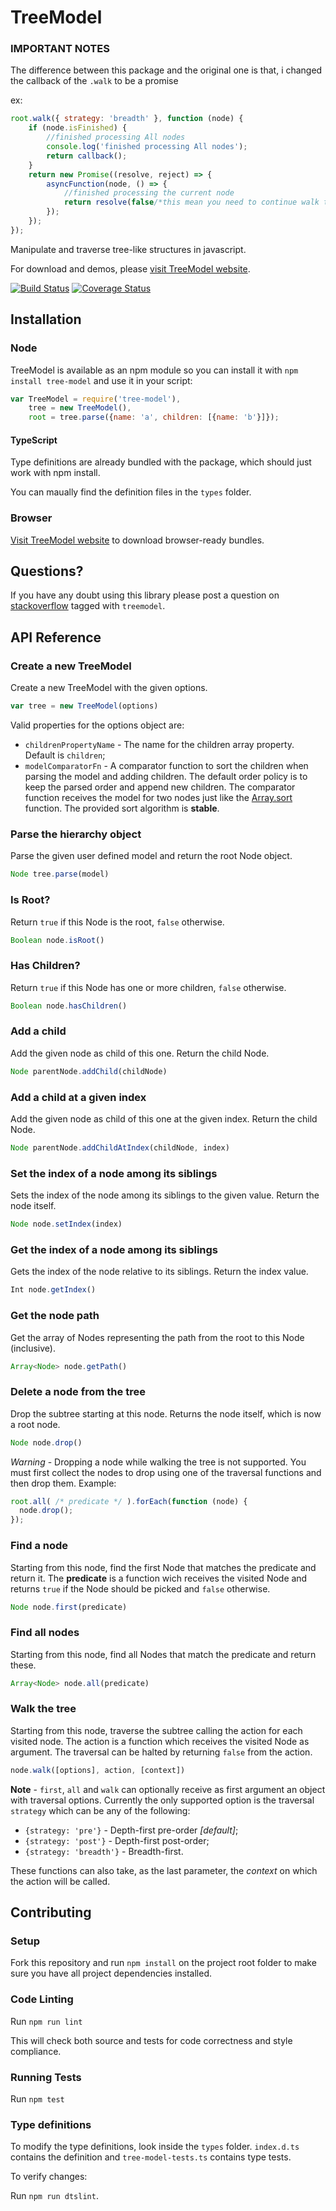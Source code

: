 # TreeModel

### IMPORTANT NOTES

The difference between this package and the original one is that, i changed the callback of the `.walk` to be a promise

ex:

```js
root.walk({ strategy: 'breadth' }, function (node) {
    if (node.isFinished) {
        //finished processing All nodes
        console.log('finished processing All nodes');
        return callback();
    }
    return new Promise((resolve, reject) => {
        asyncFunction(node, () => {
            //finished processing the current node
            return resolve(false/*this mean you need to continue walk thru the tree ||||| set it to true to break */);
        });
    });
});
```


Manipulate and traverse tree-like structures in javascript.

For download and demos, please [visit TreeModel website](http://jnuno.com/tree-model-js).

[![Build Status](https://travis-ci.org/joaonuno/tree-model-js.svg)](https://travis-ci.org/joaonuno/tree-model-js)
[![Coverage Status](https://coveralls.io/repos/github/joaonuno/tree-model-js/badge.svg?branch=master)](https://coveralls.io/github/joaonuno/tree-model-js?branch=master)

## Installation

### Node

TreeModel is available as an npm module so you can install it with `npm install tree-model` and use it in your script:

```js
var TreeModel = require('tree-model'),
    tree = new TreeModel(),
    root = tree.parse({name: 'a', children: [{name: 'b'}]});
```

#### TypeScript
Type definitions are already bundled with the package, which should just work with npm install.

You can maually find the definition files in the `types` folder.

### Browser

[Visit TreeModel website](http://jnuno.com/tree-model-js) to download browser-ready bundles.

## Questions?

If you have any doubt using this library please post a question on [stackoverflow](http://stackoverflow.com/questions/ask?tags=treemodel) tagged with `treemodel`.

## API Reference

### Create a new TreeModel

Create a new TreeModel with the given options.

```js
var tree = new TreeModel(options)
```

Valid properties for the options object are:

* `childrenPropertyName` - The name for the children array property. Default is `children`;
* `modelComparatorFn` - A comparator function to sort the children when parsing the model and adding children. The default order policy is to keep the parsed order and append new children. The comparator function receives the model for two nodes just like the [Array.sort](https://developer.mozilla.org/en-US/docs/Web/JavaScript/Reference/Global_Objects/Array/sort) function. The provided sort algorithm is **stable**.

### Parse the hierarchy object

Parse the given user defined model and return the root Node object.

```js
Node tree.parse(model)
```

### Is Root?

Return `true` if this Node is the root, `false` otherwise.

```js
Boolean node.isRoot()
```

### Has Children?

Return `true` if this Node has one or more children, `false` otherwise.

```js
Boolean node.hasChildren()
```

### Add a child

Add the given node as child of this one. Return the child Node.

```js
Node parentNode.addChild(childNode)
```

### Add a child at a given index

Add the given node as child of this one at the given index. Return the child Node.

```js
Node parentNode.addChildAtIndex(childNode, index)
```

### Set the index of a node among its siblings

Sets the index of the node among its siblings to the given value. Return the node itself.

```js
Node node.setIndex(index)
```

### Get the index of a node among its siblings

Gets the index of the node relative to its siblings. Return the index value.

```js
Int node.getIndex()
```

### Get the node path

Get the array of Nodes representing the path from the root to this Node (inclusive).

```js
Array<Node> node.getPath()
```

### Delete a node from the tree

Drop the subtree starting at this node. Returns the node itself, which is now a root node.

```js
Node node.drop()
```

*Warning* - Dropping a node while walking the tree is not supported. You must first collect the nodes to drop using one of the traversal functions and then drop them. Example:

```js
root.all( /* predicate */ ).forEach(function (node) {
  node.drop();
});
```

### Find a node

Starting from this node, find the first Node that matches the predicate and return it. The **predicate** is a function wich receives the visited Node and returns `true` if the Node should be picked and `false` otherwise.

```js
Node node.first(predicate)
```

### Find all nodes

Starting from this node, find all Nodes that match the predicate and return these.

```js
Array<Node> node.all(predicate)
```

### Walk the tree

Starting from this node, traverse the subtree calling the action for each visited node. The action is a function which receives the visited Node as argument. The traversal can be halted by returning `false` from the action.

```js
node.walk([options], action, [context])
```

**Note** - `first`, `all` and `walk` can optionally receive as first argument an object with traversal options. Currently the only supported option is the traversal `strategy` which can be any of the following:

* `{strategy: 'pre'}` - Depth-first pre-order *[default]*;
* `{strategy: 'post'}` - Depth-first post-order;
* `{strategy: 'breadth'}` - Breadth-first.

These functions can also take, as the last parameter, the *context* on which the action will be called.

## Contributing

### Setup

Fork this repository and run `npm install` on the project root folder to make sure you have all project dependencies installed.

### Code Linting

Run `npm run lint`

This will check both source and tests for code correctness and style compliance.

### Running Tests

Run `npm test`

### Type definitions

To modify the type definitions, look inside the `types` folder. 
`index.d.ts` contains the definition and `tree-model-tests.ts` contains type tests.

To verify changes:

Run `npm run dtslint`.
